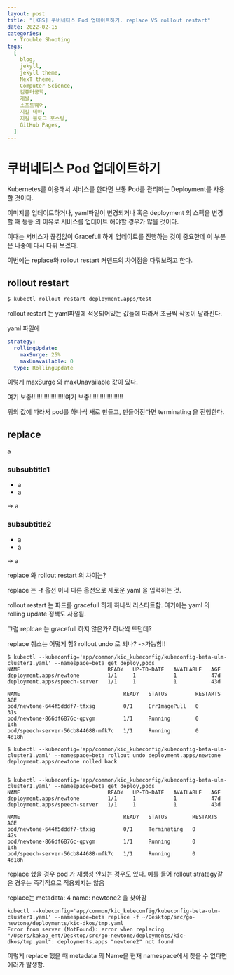 ```yaml
---
layout: post
title: "[K8S] 쿠버네티스 Pod 업데이트하기. replace VS rollout restart"
date: 2022-02-15
categories:
  - Trouble Shooting
tags:
  [
    blog,
    jekyll,
    jekyll theme,
    NexT theme,
    Computer Science,
    컴퓨터공학,
    개발,
    소프트웨어,
    지킬 테마,
    지킬 블로그 포스팅,
    GitHub Pages,
  ]
---
```


# 쿠버네티스 Pod 업데이트하기

Kubernetes를 이용해서 서비스를 한다면 보통 Pod를 관리하는 Deployment를 사용할 것이다.

이미지를 업데이트하거나, yaml파일이 변경되거나 혹은 deployment 의 스펙을 변경할 때 등등 의 이유로 서비스를 업데이트 해야할 경우가 많을 것이다.

이때는 서비스가 끊김없이 Gracefull 하게 업데이트를 진행하는 것이 중요한데 이 부분은 나중에 다시 다뤄 보겠다.

이번에는 replace와 rollout restart 커맨드의 차이점을 다뤄보려고 한다.

## rollout restart

```sh
$ kubectl rollout restart deployment.apps/test
```

rollout restart 는 yaml파일에 적용되어있는 값들에 따라서 조금씩 작동이 달라진다.

yaml 파일에

```yaml
strategy:
  rollingUpdate:
    maxSurge: 25%
    maxUnavailable: 0
  type: RollingUpdate
```

이렇게 maxSurge 와 maxUnavailable 값이 있다.

여기 보충!!!!!!!!!!!!!!!!!!!여기 보충!!!!!!!!!!!!!!!!!!!

위의 값에 따라서 pod를 하나씩 새로 만들고, 만들어진다면 terminating 을 진행한다.

## replace

a

### subsubtitle1

- a
- a

-> a

### subsubtitle2

- a
- a

-> a

replace 와 rollout restart 의 차이는?

replace 는 -f 옵션 이나 다른 옵션으로 새로운 yaml 을 입력하는 것.

rollout restart 는 파드를 gracefull 하게 하나씩 리스타트함.
여기에는 yaml 의 rolling update 정책도 사용됨.

그럼 replcae 는 gracefull 하지 않은가?
하나씩 뜨던데?

replace 취소는 어떻게 함? rollout undo 로 되나?
->가능함!!

```SH
$ kubectl --kubeconfig='app/common/kic_kubeconfig/kubeconfig-beta-ulm-cluster1.yaml' --namespace=beta get deploy,pods
NAME                            READY   UP-TO-DATE   AVAILABLE   AGE
deployment.apps/newtone         1/1     1            1           47d
deployment.apps/speech-server   1/1     1            1           43d

NAME                                 READY   STATUS         RESTARTS   AGE
pod/newtone-644f5dddf7-tfxsg         0/1     ErrImagePull   0          31s
pod/newtone-866df6876c-qpvgm         1/1     Running        0          14h
pod/speech-server-56cb844688-mfk7c   1/1     Running        0          4d18h
```

```SH
$ kubectl --kubeconfig='app/common/kic_kubeconfig/kubeconfig-beta-ulm-cluster1.yaml' --namespace=beta rollout undo deployment.apps/newtone
deployment.apps/newtone rolled back


$ kubectl --kubeconfig='app/common/kic_kubeconfig/kubeconfig-beta-ulm-cluster1.yaml' --namespace=beta get deploy,pods
NAME                            READY   UP-TO-DATE   AVAILABLE   AGE
deployment.apps/newtone         1/1     1            1           47d
deployment.apps/speech-server   1/1     1            1           43d

NAME                                 READY   STATUS        RESTARTS   AGE
pod/newtone-644f5dddf7-tfxsg         0/1     Terminating   0          42s
pod/newtone-866df6876c-qpvgm         1/1     Running       0          14h
pod/speech-server-56cb844688-mfk7c   1/1     Running       0          4d18h

```

replace 했을 경우 pod 가 재생성 안되는 경우도 있다.
예를 들어 rollout strategy같은 경우는 즉각적으로 적용되지는 않음

replace는
metadata:
4 name: newtone2
을 찾아감

```SH
kubectl --kubeconfig='app/common/kic_kubeconfig/kubeconfig-beta-ulm-cluster1.yaml' --namespace=beta replace -f ~/Desktop/src/go-newtone/deployments/kic-dkos/tmp.yaml
Error from server (NotFound): error when replacing "/Users/kakao_ent/Desktop/src/go-newtone/deployments/kic-dkos/tmp.yaml": deployments.apps "newtone2" not found
```

이렇게 replace 했을 때 metadata 의 Name을 현재 namespace에서 찾을 수 없다면 에러가 발생함.
